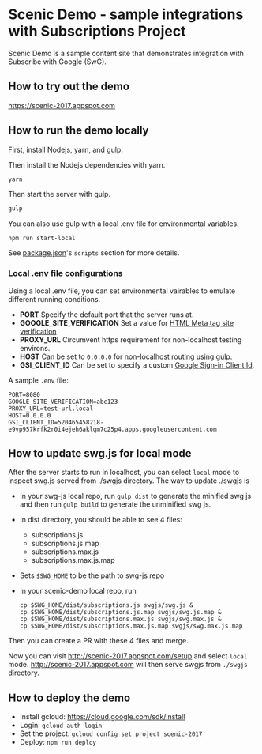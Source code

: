# Scenic Demo - sample integrations with Subscriptions Project

Scenic Demo is a sample content site that demonstrates integration with
Subscribe with Google (SwG).

## How to try out the demo

https://scenic-2017.appspot.com

## How to run the demo locally

First, install Nodejs, yarn, and gulp.

Then install the Nodejs dependencies with yarn.

```bash
yarn
```

Then start the server with gulp.

```bash
gulp
```

You can also use gulp with a local .env file for environmental variables.

```
npm run start-local
```

See [package.json](package.json)'s `scripts` section for more details.

### Local .env file configurations

Using a local .env file, you can set environmental vairables to emulate
different running conditions.

*   **PORT** Specify the default port that the server runs at.
*   **GOOGLE_SITE_VERIFICATION** Set a value for
    [HTML Meta tag site verification](https://support.google.com/webmasters/answer/9008080?hl=en)
*   **PROXY_URL** Circumvent https requirement for non-localhost testing
    environs.
*   **HOST** Can be set to `0.0.0.0` for
    [non-localhost routing using gulp](https://github.com/schickling/gulp-webserver#why-cant-i-reach-the-server-from-the-network).
*   **GSI_CLIENT_ID** Can be set to specify a custom
    [Google Sign-in Client Id](https://developers.google.com/identity/sign-in/web/sign-in).

A sample `.env` file:

```
PORT=8080
GOOGLE_SITE_VERIFICATION=abc123
PROXY_URL=test-url.local
HOST=0.0.0.0
GSI_CLIENT_ID=520465458218-e9vp957krfk2r0i4ejeh6aklqm7c25p4.apps.googleusercontent.com
```

## How to update swg.js for local mode

After the server starts to run in localhost, you can select `local` mode to
inspect swg.js served from ./swgjs directory. The way to update ./swgjs is

-   In your swg-js local repo, run `gulp dist` to generate the minified swg js
    and then run `gulp build` to generate the unminified swg js.
-   In dist directory, you should be able to see 4 files:
    -   subscriptions.js
    -   subscriptions.js.map
    -   subscriptions.max.js
    -   subscriptions.max.js.map
-   Sets `$SWG_HOME` to be the path to swg-js repo
-   In your scenic-demo local repo, run

    ```
    cp $SWG_HOME/dist/subscriptions.js swgjs/swg.js &
    cp $SWG_HOME/dist/subscriptions.js.map swgjs/swg.js.map &
    cp $SWG_HOME/dist/subscriptions.max.js swgjs/swg.max.js &
    cp $SWG_HOME/dist/subscriptions.max.js.map swgjs/swg.max.js.map
    ```

Then you can create a PR with these 4 files and merge.

Now you can visit http://scenic-2017.appspot.com/setup and select `local` mode.
http://scenic-2017.appspot.com will then serve swgjs from `./swgjs` directory.

## How to deploy the demo

-   Install gcloud: https://cloud.google.com/sdk/install
-   Login: `gcloud auth login`
-   Set the project: `gcloud config set project scenic-2017`
-   Deploy: `npm run deploy`
